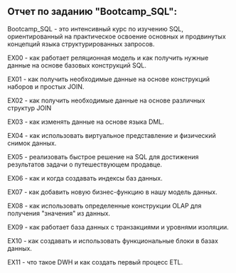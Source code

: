 ## Отчет по заданию "Bootcamp_SQL":

Bootcamp_SQL - это интенсивный курс по изучению SQL, ориентированный на практическое освоение основных и продвинутых концепций языка структурированных запросов.


EX00 - как работает реляционная модель и как получить нужные данные на основе базовых конструкций SQL.

EX01 - как получить необходимые данные на основе конструкций наборов и простых JOIN.

EX02 -  как получить необходимые данные на основе различных структур JOIN

EX03 -  как изменять данные на основе языка DML.

EX04 - как использовать виртуальное представление и физический снимок данных.

EX05 - реализовать быстрое решение на SQL для достижения результатов задачи о путешествующем продавце.

EX06 - как и когда создавать индексы баз данных.

EX07 - как добавить новую бизнес-функцию в нашу модель данных.

EX08 -  как использовать определенные конструкции OLAP для получения "значения" из данных.

EX09 - как работает база данных с транзакциями и уровнями изоляции.

EX10 - как создавать и использовать функциональные блоки в базах данных.

EX11 - что такое DWH и как создать первый процесс ETL.

